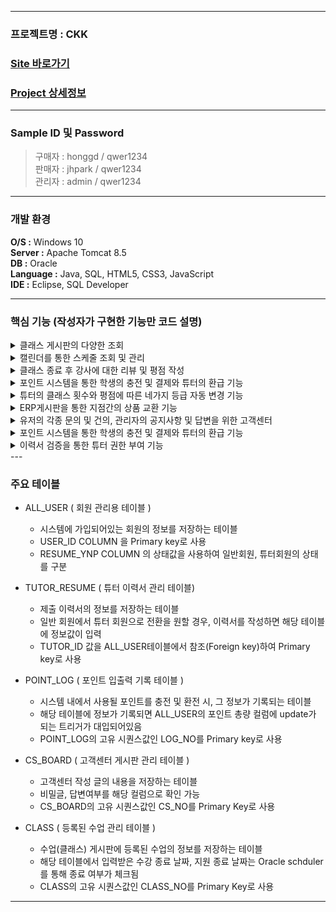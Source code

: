 ----------------------
### 프로젝트명 : CKK
### [Site 바로가기](park.jh92.kro.kr/CKK)
### [Project 상세정보](https://www.notion.so/CKK-Cooking-King-91c88bfdf1ee45a7bf71995041b7cc42)
----------------------

### Sample ID 및 Password
> 구매자 : honggd / qwer1234 <br>
> 판매자 : jhpark / qwer1234 <br>
> 관리자 : admin / qwer1234 <br>

--- 

### 개발 환경
**O/S :** Windows 10<br>
**Server :** Apache Tomcat 8.5<br>
**DB :** Oracle<br>
**Language :** Java, SQL, HTML5, CSS3, JavaScript<br>
**IDE :** Eclipse, SQL Developer

---

### 핵심 기능 (작성자가 구현한 기능만 코드 설명)
<details><summary>클래스 게시판의 다양한 조회</summary><div markdown="1">

> 

</div>
</details>

<details><summary>캘린더를 통한 스케줄 조회 및 관리</summary><div markdown="1">
	
> 

</div>
</details>

<details><summary>클래스 종료 후 강사에 대한 리뷰 및 평점 작성</summary><div markdown="1">

> 
</div>
</details>

<details><summary>포인트 시스템을 통한 학생의 충전 및 결제와 튜터의 환급 기능</summary><div markdown="1">
> 
</div>
</details>

<details><summary>튜터의 클래스 횟수와 평점에 따른 네가지 등급 자동 변경 기능</summary><div markdown="1">
> 
</div>
</details>

<details><summary>ERP게시판을 통한 지점간의 상품 교환 기능</summary><div markdown="1">
</div>
</details>

<details><summary>유저의 각종 문의 및 건의, 관리자의 공지사항 및 답변을 위한 고객센터</summary><div markdown="1">
</div>
</details>

<details><summary>포인트 시스템을 통한 학생의 충전 및 결제와 튜터의 환급 기능 </summary><div markdown="1">
</div>
</details>
 
<details><summary>이력서 검증을 통한 튜터 권한 부여 기능 </summary><div markdown="1">
</div>
</details>
---

### 주요 테이블  
  
+ ALL_USER ( 회원 관리용 테이블 )
  + 시스템에 가입되어있는 회원의 정보를 저장하는 테이블
  + USER_ID COLUMN 을 Primary key로 사용
  + RESUME_YNP COLUMN 의 상태값을 사용하여 일반회원, 튜터회원의 상태를 구분
  
+ TUTOR_RESUME ( 튜터 이력서 관리 테이블)
  + 제출 이력서의 정보를 저장하는 테이블
  + 일반 회원에서 튜터 회원으로 전환을 원할 경우, 이력서를 작성하면 해당 테이블에 정보값이 입력
  + TUTOR_ID 값을 ALL_USER테이블에서 참조(Foreign key)하여 Primary key로 사용
  
+ POINT_LOG ( 포인트 입출력 기록 테이블 )
  + 시스템 내에서 사용될 포인트를 충전 및 환전 시, 그 정보가 기록되는 테이블
  + 해당 테이블에 정보가 기록되면 ALL_USER의 포인트 총량 컬럼에 update가 되는 트리거가 대입되어있음
  + POINT_LOG의 고유 시퀀스값인 LOG_NO를 Primary key로 사용
  
+ CS_BOARD ( 고객센터 게시판 관리 테이블 )
  + 고객센터 작성 글의 내용을 저장하는 테이블
  + 비밀글, 답변여부를 해당 컬럼으로 확인 가능
  + CS_BOARD의 고유 시퀀스값인 CS_NO를 Primary Key로 사용
  
+ CLASS ( 등록된 수업 관리 테이블 )
  + 수업(클래스) 게시판에 등록된 수업의 정보를 저장하는 테이블
  + 해당 테이블에서 입력받은 수강 종료 날짜, 지원 종료 날짜는 Oracle schduler를 통해 종료 여부가 체크됨
  + CLASS의 고유 시퀀스값인 CLASS_NO를 Primary Key로 사용

  
--- 

